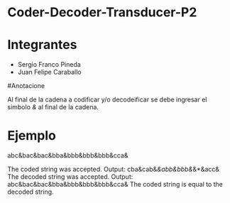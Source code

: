 # Coder-Decoder-Transducer-P2

# Integrantes

- Sergio Franco Pineda
- Juan Felipe Caraballo

#Anotacione

Al final de la cadena a codificar y/o decodeificar se debe ingresar el simbolo *&* al final de la cadena.

# Ejemplo

abc&bac&bac&bba&bbb&bbb&bbb&cca&

The coded string was accepted. Output: cba&cab&*&abb&bbb&*&*&acc&
The decoded string was accepted. Output: abc&bac&bac&bba&bbb&bbb&bbb&cca&
The coded string is equal to the decoded string.
